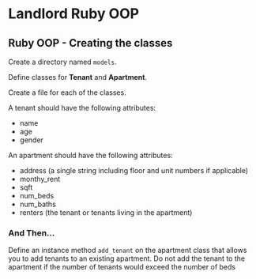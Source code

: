 # Landlord Ruby OOP

## Ruby OOP - Creating the classes

Create a directory named `models`.

Define classes for __Tenant__ and __Apartment__.

Create a file for each of the classes.

A tenant should have the following attributes:

* name
* age
* gender

An apartment should have the following attributes:

* address (a single string including floor and unit numbers if applicable)
* monthy_rent
* sqft
* num_beds
* num_baths
* renters (the tenant or tenants living in the apartment)

### And Then...

Define an instance method `add_tenant` on the apartment class that allows you
to add tenants to an existing apartment. Do not add the tenant to the apartment
if the number of tenants would exceed the number of beds
